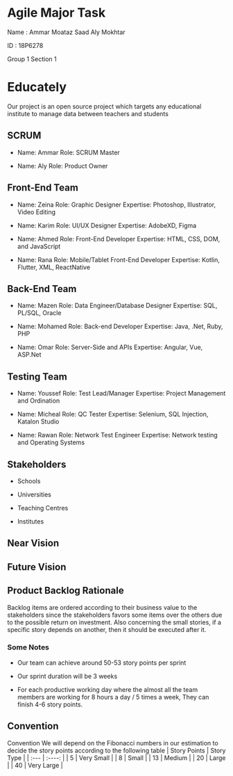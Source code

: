 # Agile Major Task
Name : Ammar Moataz Saad Aly Mokhtar

ID : 18P6278

Group 1 Section 1

# Educately
Our project is an open source project which targets any educational institute to manage data between teachers and students

## SCRUM 
* Name: Ammar Role: SCRUM Master

* Name: Aly Role: Product Owner

## Front-End Team
* Name: Zeina Role: Graphic Designer Expertise: Photoshop, Illustrator, Video Editing

* Name: Karim Role: UI/UX Designer Expertise: AdobeXD, Figma

* Name: Ahmed Role: Front-End Developer Expertise: HTML, CSS, DOM, and JavaScript

* Name: Rana Role: Mobile/Tablet Front-End Developer Expertise: Kotlin, Flutter, XML, ReactNative

## Back-End Team
* Name: Mazen Role: Data Engineer/Database Designer Expertise: SQL, PL/SQL, Oracle

* Name: Mohamed Role: Back-end Developer Expertise: Java, .Net, Ruby, PHP

* Name: Omar Role: Server-Side and APIs Expertise: Angular, Vue, ASP.Net

## Testing Team
* Name: Youssef Role: Test Lead/Manager Expertise: Project Management and Ordination

* Name: Micheal Role: QC Tester Expertise: Selenium, SQL Injection, Katalon Studio

* Name: Rawan Role: Network Test Engineer Expertise: Network testing and Operating Systems

## Stakeholders
* Schools

* Universities

* Teaching Centres

* Institutes

## Near Vision


## Future Vision


## Product Backlog Rationale
Backlog items are ordered according to their business value to the stakeholders since the stakeholders favors some items over the others due to the possible return on investment. Also concerning the small stories, if a specific story depends on another, then it should be executed after it.

### Some Notes
* Our team can achieve around 50-53 story points per sprint 

* Our sprint duration will be 3 weeks

* For each productive working day where the almost all the team members are working for 8 hours a day / 5 times a week, They can finish 4-6 story points.

## Convention
Convention
We will depend on the Fibonacci numbers in our estimation to decide the story points according to the following table
| Story Points      | Story Type |
| :---        |    :----:   |
| 5     | Very Small       |
| 8   | Small        |
| 13   | Medium        |
| 20   | Large        |
| 40   | Very Large        |


